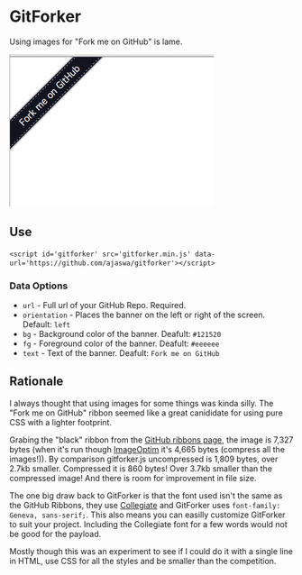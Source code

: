 # GitForker

Using images for "Fork me on GitHub" is lame.

![image](gitforker.png)


## Use

    <script id='gitforker' src='gitforker.min.js' data-url='https://github.com/ajaswa/gitforker'></script>

### Data Options

  - `url` -
    Full url of your GitHub Repo.
    Required.
  - `orientation` -
    Places the banner on the left or right of the screen.
    Default: `left`
  - `bg` -
    Background color of the banner.
    Deafult: `#121520`
  - `fg` -
    Foreground color of the banner.
    Deafult: `#eeeeee`
  - `text` -
    Text of the banner.
    Deafult: `Fork me on GitHub`


## Rationale

I always thought that using images for some things was kinda silly. The "Fork me on GitHub" ribbon seemed like a great canididate for using pure CSS with a lighter footprint.

Grabing the "black" ribbon from the [GitHub ribbons page](https://github.com/blog/273-github-ribbons), the image is 7,327 bytes (when it's run though [ImageOptim](https://imageoptim.com/) it's 4,665 bytes (compress all the images!)). By comparison gitforker.js uncompressed is 1,809 bytes, over 2.7kb smaller. Compressed it is 860 bytes! Over 3.7kb smaller than the compressed image! And there is room for improvement in file size.

The one big draw back to GitForker is that the font used isn't the same as the GitHub Ribbons, they use [Collegiate](http://www.fontriver.com/font/collegiate/) and GitForker uses `font-family: Geneva, sans-serif;`. This also means you can easilly customize GitForker to suit your project. Including the Collegiate font for a few words would not be good for the payload.

Mostly though this was an experiment to see if I could do it with a single line in HTML, use CSS for all the styles and be smaller than the competition.

